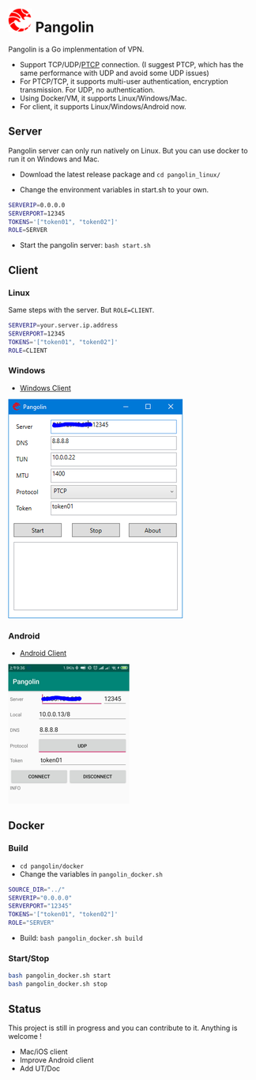 # ![logo](imgs/logo.png?raw=true)   Pangolin

Pangolin is a Go implenmentation of VPN. 
* Support TCP/UDP/[PTCP](https://github.com/xitongsys/ptcp) connection. (I suggest PTCP, which has the same performance with UDP and avoid some UDP issues)
* For PTCP/TCP, it supports multi-user authentication, encryption transmission. For UDP, no authentication.
* Using Docker/VM, it supports Linux/Windows/Mac.
* For client, it supports Linux/Windows/Android now.

## Server 
Pangolin server can only run natively on Linux. But you can use docker to run it on Windows and Mac.

* Download the latest release package and ```cd pangolin_linux/``` 

* Change the environment variables in start.sh to your own.

```bash
SERVERIP=0.0.0.0
SERVERPORT=12345
TOKENS='["token01", "token02"]'
ROLE=SERVER
```

* Start the pangolin server:  ```bash start.sh```

## Client

### Linux
Same steps with the server. But ```ROLE=CLIENT```.
```bash
SERVERIP=your.server.ip.address
SERVERPORT=12345
TOKENS='["token01", "token02"]'
ROLE=CLIENT
```

### Windows
* [Windows Client](https://github.com/xitongsys/pangolin-win)

![Windows Client](imgs/win.png?raw=true)

### Android
* [Android Client](https://github.com/xitongsys/pangolin-android)

![Android Client](imgs/android.png?raw=true)

## Docker

### Build 
* ```cd pangolin/docker```
* Change the variables in ```pangolin_docker.sh```

```bash
SOURCE_DIR="../"
SERVERIP="0.0.0.0"
SERVERPORT="12345"
TOKENS='["token01", "token02"]'
ROLE="SERVER"
```

* Build:  ```bash pangolin_docker.sh build```

### Start/Stop
```bash
bash pangolin_docker.sh start
bash pangolin_docker.sh stop
```

## Status
This project is still in progress and you can contribute to it. Anything is welcome !
* Mac/iOS client
* Improve Android client
* Add UT/Doc